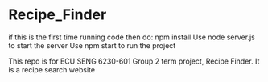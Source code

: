 # Recipe_Finder
if this is the first time running code then do: 
npm install
Use node server.js to start the server
Use    npm start     to run the project

This repo is for ECU SENG 6230-601 Group 2 term project, Recipe Finder. It is a recipe search website

